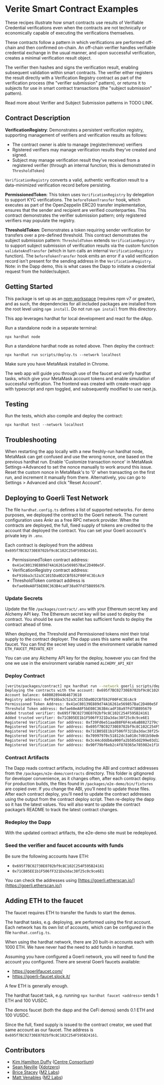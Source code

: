 # Verite Smart Contract Examples

These recipes illustrate how smart contracts use results of Verifiable Credential verifications even when the contracts are not technically or economically capable of executing the verifications themselves.

These contracts follow a pattern in which verifications are performed off-chain and then confirmed on-chain. An off-chain verifier handles verifiable credential exchange in the usual manner, and upon successful verification, creates a minimal verification result object.

The verifier then hashes and signs the verification result, enabling subsequent validation within smart contracts. The verifier either registers the result directly with a Verification Registry contract as part of the verification process (the "verifier submission" pattern), or returns it to subjects for use in smart contract transactions (the "subject submission" pattern).

Read more about Verifier and Subject Submission patterns in TODO LINK.

## Contract Description

**VerificationRegistry**: Demonstrates a persistent verification registry, supporting management of verifiers and verification results as follows:

- The contract owner is able to manage (register/remove) verifiers
- Rgistered verifiers may manage verification results they've created and signed.
- Subject may manage verification result they've received from a registered verifier (through an internal function; this is demonstrated in `ThresholdToken`)

`VerificationRegistry` converts a valid, authentic verification result to a data-minimized verification record before persisting.

**PermissionedToken**: This token uses `VerificationRegistry` by delegation to support KYC verifications. The `beforeTokenTransfer` hook, which executes as part of the OpenZeppelin ERC20 transfer implementation, ensures that the sender and recipient are verified counterparties. This contract demonstrates the verifier submission pattern; only registered verifiers may populate the registry.

**ThresholdToken**: Demonstrates a token requiring sender verification for transfers over a pre-defined threshold.
This contract demonstrates the subject submission pattern: `ThresholdToken` extends `VerificationRegistry` to support subject submission of verification results via the custom function `validateAndTransfer` (which in turn calls an internal `VerificationRegistry` function). The `beforeTokenTransfer` hook emits an error if a valid verification record isn't present for the sending address in the `VerificationRegistry`. Note: in the Dapp demo, this is what cases the Dapp to initiate a credential request from the holder/subject.

## Getting Started

This package is set up as an [npm workspace](https://docs.npmjs.com/cli/v7/using-npm/workspaces) (requires npm v7 or greater), and as such, the dependencies for all included packages are installed from the root level using `npm install`. Do not run `npm install` from this directory.

This app leverages hardhat for local development and react for the dApp.

Run a standalone node in a separate terminal:

```
npx hardhat node
```

Run a standalone hardhat node as noted above. Then deploy the contract:

```
npx hardhat run scripts/deploy.ts --network localhost
```

Make sure you have MetaMask installed in Chrome.

The web app will guide you through use of the faucet and verify hardhat tasks, which give your MetaMask account tokens and enable simulation of successful verification. The frontend was created with create-react-app with typescript and npm toggled, and subsequently modified to use next.js.

## Testing

Run the tests, which also compile and deploy the contract:

```
npx hardhat test --network localhost
```

## Troubleshooting

When restarting the app locally with a new freshly-run hardhat node, MetaMask can get confused and use the wrong nonce, one based on the previous hardhat run. Enable 'Customize transaction nonce' in MetaMask Settings->Advanced to set the nonce manually to work around this issue. Reset the custom nonce in MetaMask's to '0' when transacting on the first run, and increment it manually from there. Alternatively, you can go to Settings > Advanced and click "Reset Account".

## Deploying to Goerli Test Network

The file `hardhat.config.ts` defines a list of supported networks. For demo purposes, we deployed the contract to the Goerli network. The current configuration uses Ankr as a free RPC network provider. When the contracts are deployed, the full, fixed supply of tokens are credited to the account that deployed the contract. You can set your Goerli account's private key in `.env`.

Each contract is deployed from the address `0x695f7BC02730E0702bf9c8C102C254F595B24161`.

- PermissionedToken contract address: `0x41eC80139E889d74A16261e569857BaC2D400e5F`.
- VerificationRegistry contract address: `0xF916ba3c52a3C1015Da0D2CBfE62F00F4C3EcAc9`
- ThresholdToken contract address is `0xfae60eA8F5bE08C363B4cadF38a97Fd75B895679`.

### Update Secrets

Update the file `/packages/contract/.env` with your Ethereum secret key and Alchemy API key. The Ethereum secret key will be used to deploy the contract. You should be sure the wallet has sufficient funds to deploy the contract ahead of time.

When deployed, the Threshold and Permissioned tokens mint their total supply to the contract deployer. The dapp uses this same wallet as the faucet. You can find the secret key used in the environment variable named `ETH_FAUCET_PRIVATE_KEY`

You can use any Alchemy API key for the deploy, however you can find the one we use in the environment variable named `ALCHEMY_API_KEY`

### Deploy Contract

```sh
[verite/packages/contract] npx hardhat run --network goerli scripts/deploy.ts
Deploying the contracts with the account: 0x695f7BC02730E0702bf9c8C102C254F595B24161
Account balance: 640802894464673618
Registry address: 0xF916ba3c52a3C1015Da0D2CBfE62F00F4C3EcAc9
Permissioned Token Address: 0x41eC80139E889d74A16261e569857BaC2D400e5F
Threshold Token address: 0xfae60eA8F5bE08C363B4cadF38a97Fd75B895679
Added trusted verifier: 0x695f7BC02730E0702bf9c8C102C254F595B24161
Added trusted verifier: 0x71CB05EE1b1F506fF321Da3dac38f25c0c9ce6E1
Registered Verification for address: 0xf39Fd6e51aad88F6F4ce6aB8827279cffFb92266, by verifier: 0x695f7BC02730E0702bf9c8C102C254F595B24161
Registered Verification for address: 0x695f7BC02730E0702bf9c8C102C254F595B24161, by verifier: 0x695f7BC02730E0702bf9c8C102C254F595B24161
Registered Verification for address: 0x71CB05EE1b1F506fF321Da3dac38f25c0c9ce6E1, by verifier: 0x695f7BC02730E0702bf9c8C102C254F595B24161
Registered Verification for address: 0x70997970c51812dc3a010c7d01b50e0d17dc79c8, by verifier: 0x695f7BC02730E0702bf9c8C102C254F595B24161
Registered Verification for address: 0x3c44cdddb6a900fa2b585dd299e03d12fa4293bc, by verifier: 0x695f7BC02730E0702bf9c8C102C254F595B24161
Registered Verification for address: 0x90f79bf6eb2c4f870365e785982e1f101e93b906, by verifier: 0x695f7BC02730E0702bf9c8C102C254F595B24161
```

### Contract Artifacts

The Dapp reads contract artifacts, including the ABI and contract addresses from the `/packages/e2e-demo/contracts` directory. This folder is gitignored for developer convenience, as it changes often, after each contract deploy. For production builds, the files found in `/packages/e2e-demo/bin/fixtures` are copied over. If you change the ABI, you’ll need to update those files. After each contract deploy, you’ll need to update the contract addresses using the output from the contract deploy script. Then re-deploy the dapp so it has the latest values. You will also want to update the contract package’s README to track the latest contract changes.

### Redeploy the Dapp

With the updated contract artifacts, the e2e-demo site must be redeployed.

### Seed the verifier and faucet accounts with funds

Be sure the following accounts have ETH:

- `0x695f7BC02730E0702bf9c8C102C254F595B24161`
- `0x71CB05EE1b1F506fF321Da3dac38f25c0c9ce6E1`

You can check the addresses using [https://goerli.etherscan.io/](https://goerli.etherscan.io/)

## Adding ETH to the faucet

The faucet requires ETH to transfer the funds to start the demos.

The hardhat tasks, e.g. deploying, are performed using the first account. Each network has its own list of accounts, which can be configured in the file `hardhat.config.ts`.

When using the hardhat network, there are 20 built-in accounts each with 1000 ETH. We have never had the need to add funds in hardhat.

Assuming you have configured a Goerli network, you will need to fund the account you configured. There are several Goerli faucets available:

- <https://goerlifaucet.com/>
- <https://goerli-faucet.slock.it/>

A few ETH is generally enough.

The hardhat faucet task, e.g. running `npx hardhat faucet <address>` sends 1 ETH and 100 VUSDC.

The demos faucet (both the dapp and the CeFi demos) sends 0.1 ETH and 100 VUSDC.

Since the full, fixed supply is issued to the contract creator, we used that same account as our faucet. The address is `0x695f7BC02730E0702bf9c8C102C254F595B24161`.

## Contributors

- [Kim Hamilton Duffy](https://github.com/kimdhamilton) ([Centre Consortium](https://centre.io))
- [Sean Neville](https://github.com/psnevio) ([Xdotzero](http://xdotzero.com))
- [Brice Stacey](https://github.com/bricestacey) ([M2 Labs](https://m2.xyz))
- [Matt Venables](https://github.com/venables) ([M2 Labs](https://m2.xyz))
